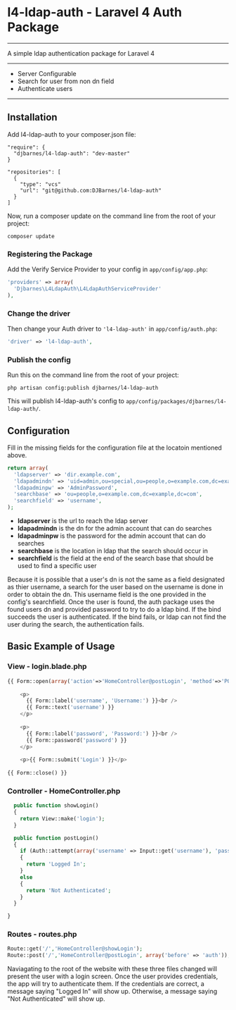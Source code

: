 # l4-ldap-auth - Laravel 4 Auth Package

---

A simple ldap authentication package for Laravel 4

---

* Server Configurable
* Search for user from non dn field
* Authenticate users

---

## Installation

Add l4-ldap-auth to your composer.json file:

```
"require": {
  "djbarnes/l4-ldap-auth": "dev-master"
}

"repositories": [
  {
    "type": "vcs"
    "url": "git@github.com:DJBarnes/l4-ldap-auth"
  }
]
```

Now, run a composer update on the command line from the root of your project:

    composer update

### Registering the Package

Add the Verify Service Provider to your config in ``app/config/app.php``:

```php
'providers' => array(
  'Djbarnes\L4LdapAuth\L4LdapAuthServiceProvider'
),
```

### Change the driver

Then change your Auth driver to ``'l4-ldap-auth'`` in ``app/config/auth.php``:

```php
'driver' => 'l4-ldap-auth',
```

### Publish the config

Run this on the command line from the root of your project:

    php artisan config:publish djbarnes/l4-ldap-auth

This will publish l4-ldap-auth's config to ``app/config/packages/djbarnes/l4-ldap-auth/``.

## Configuration

Fill in the missing fields for the configuration file at the locatoin mentioned above.

```php
return array(
  'ldapserver' => 'dir.example.com',
  'ldapadmindn' => 'uid=admin,ou=special,ou=people,o=example.com,dc=example,dc=com',
  'ldapadminpw' => 'AdminPassword',
  'searchbase' => 'ou=people,o=example.com,dc=example,dc=com',
  'searchfield' => 'username',
);
```
* **ldapserver** is the url to reach the ldap server
* **ldapadmindn** is the dn for the admin account that can do searches
* **ldapadminpw** is the password for the admin account that can do searches
* **searchbase** is the location in ldap that the search should occur in
* **searchfield** is the field at the end of the search base that should be used to find a specific user

Because it is possible that a user's dn is not the same as a field designated as thier username, a search for the user based on the username is done in order to obtain the dn. This username field is the one provided in the config's searchfield. Once the user is found, the auth package uses the found users dn and provided password to try to do a ldap bind. If the bind succeeds the user is authenticated. If the bind fails, or ldap can not find the user during the search, the authentication fails.

## Basic Example of Usage

### View - login.blade.php
```php
{{ Form::open(array('action'=>'HomeController@postLogin', 'method'=>'POST')) }}
 
    <p>
      {{ Form::label('username', 'Username:') }}<br />
      {{ Form::text('username') }}
    </p>
 
    <p>
      {{ Form::label('password', 'Password:') }}<br />
      {{ Form::password('password') }}
    </p>
 
    <p>{{ Form::submit('Login') }}</p>
 
{{ Form::close() }}
```

### Controller - HomeController.php
```php
  public function showLogin()
  {
    return View::make('login');
  }

  public function postLogin()
  {
    if (Auth::attempt(array('username' => Input::get('username'), 'password' => Input::get('password'))))
    {
      return 'Logged In';
    }
    else
    {
      return 'Not Authenticated';
    }
  }

}
```

### Routes - routes.php
```php
Route::get('/','HomeController@showLogin');
Route::post('/','HomeController@postLogin', array('before' => 'auth'));
```

Naviagating to the root of the website with these three files changed will present the user with a login screen. Once the user provides credentials, the app will try to authenticate them. If the credentials are correct, a message saying "Logged In" will show up. Otherwise, a message saying "Not Authenticated" will show up.
